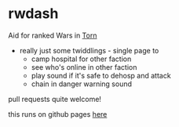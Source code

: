 # rwdash

Aid for ranked Wars in [Torn](torn.com)

* really just some twiddlings - single page to
    * camp hospital for other faction
    * see who's online in other faction
    * play sound if it's safe to dehosp and attack
    * chain in danger warning sound

pull requests quite welcome!

this runs on github pages [here](https://logic-loop.github.io/rwdash/rwdash.html)
